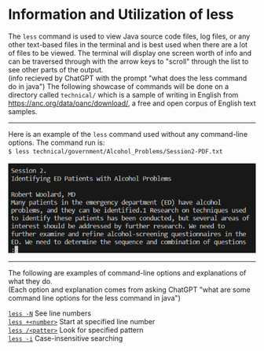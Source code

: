 # Information and Utilization of less
The `less` command is used to view Java source code files, log files, or any other text-based files in the terminal and 
is best used when there are a lot of files to be viewed. The terminal will display one screen worth of info and can be traversed 
through with the arrow keys to "scroll" through the list to see other parts of the output.  
(info recieved by ChatGPT with the prompt "what does the less command do in java")
The following showcase of commands will be done on a directory called `technical/` which is a sample of writing in English 
from https://anc.org/data/oanc/download/, a free and open corpus of English text samples.  

---
Here is an example of the `less` command used without any command-line options. The command run is:\
`$ less technical/government/Alcohol_Problems/Session2-PDF.txt`  
\
![sa](lab3_less.png)

---
The following are examples of command-line options and explanations of what they do.  
(Each option and explanation comes from asking ChatGPT "what are some command line options for the less command in java")

 [`less -N`](lab3_less_-N.md) See line numbers  
 [`less +<number>`](lab3_less_+.md) Start at specified line number  
 [`less /<patter>`](lab3_less_pattern.md) Look for specified pattern  
 [`less -i`](lab3_less_-i.md) Case-insensitive searching  

